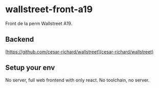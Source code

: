 # wallstreet-front-a19
Front de la perm Wallstreet A19.

## Backend
[https://github.com/cesar-richard/wallstreet](cesar-richard/wallstreet)

## Setup your env
No server, full web frontend with only react. No toolchain, no server.
